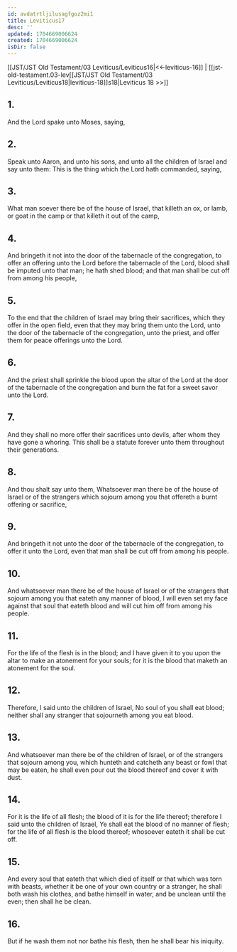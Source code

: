 ```yaml
---
id: avdatrtljilusagfgoz2mi1
title: Leviticus17
desc: ''
updated: 1704669006624
created: 1704669006624
isDir: false
---
```

[[JST/JST Old Testament/03 Leviticus/Leviticus16|<<-leviticus-16]] | [[jst-old-testament.03-lev[[JST/JST Old Testament/03 Leviticus/Leviticus18|leviticus-18]]s18|Leviticus 18 >>]]
## 1.
And the Lord spake unto Moses, saying,
## 2.
Speak unto Aaron, and unto his sons, and unto all the children of Israel and say unto them: This is the thing which the Lord hath commanded, saying,
## 3.
What man soever there be of the house of Israel, that killeth an ox, or lamb, or goat in the camp or that killeth it out of the camp,
## 4.
And bringeth it not into the door of the tabernacle of the congregation, to offer an offering unto the Lord before the tabernacle of the Lord, blood shall be imputed unto that man; he hath shed blood; and that man shall be cut off from among his people,
## 5.
To the end that the children of Israel may bring their sacrifices, which they offer in the open field, even that they may bring them unto the Lord, unto the door of the tabernacle of the congregation, unto the priest, and offer them for peace offerings unto the Lord.
## 6.
And the priest shall sprinkle the blood upon the altar of the Lord at the door of the tabernacle of the congregation and burn the fat for a sweet savor unto the Lord.
## 7.
And they shall no more offer their sacrifices unto devils, after whom they have gone a whoring. This shall be a statute forever unto them throughout their generations.
## 8.
And thou shalt say unto them, Whatsoever man there be of the house of Israel or of the strangers which sojourn among you that offereth a burnt offering or sacrifice,
## 9.
And bringeth it not unto the door of the tabernacle of the congregation, to offer it unto the Lord, even that man shall be cut off from among his people.
## 10.
And whatsoever man there be of the house of Israel or of the strangers that sojourn among you that eateth any manner of blood, I will even set my face against that soul that eateth blood and will cut him off from among his people.
## 11.
For the life of the flesh is in the blood; and I have given it to you upon the altar to make an atonement for your souls; for it is the blood that maketh an atonement for the soul.
## 12.
Therefore, I said unto the children of Israel, No soul of you shall eat blood; neither shall any stranger that sojourneth among you eat blood.
## 13.
And whatsoever man there be of the children of Israel, or of the strangers that sojourn among you, which hunteth and catcheth any beast or fowl that may be eaten, he shall even pour out the blood thereof and cover it with dust.
## 14.
For it is the life of all flesh; the blood of it is for the life thereof; therefore I said unto the children of Israel, Ye shall eat the blood of no manner of flesh; for the life of all flesh is the blood thereof; whosoever eateth it shall be cut off.
## 15.
And every soul that eateth that which died of itself or that which was torn with beasts, whether it be one of your own country or a stranger, he shall both wash his clothes, and bathe himself in water, and be unclean until the even; then shall he be clean.
## 16.
But if he wash them not nor bathe his flesh, then he shall bear his iniquity.

